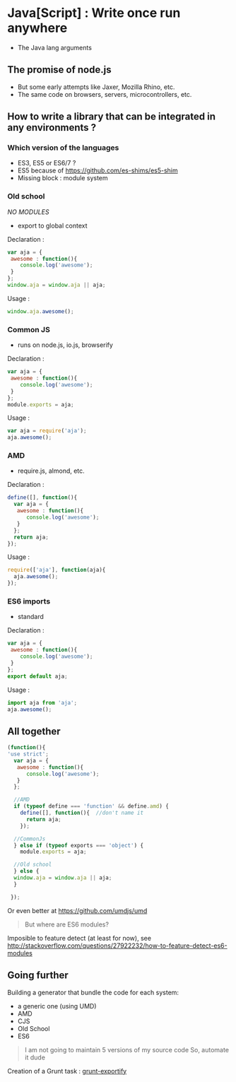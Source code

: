 # Java[Script] : Write once run anywhere

- The Java lang arguments

## The promise of node.js

 - But some early attempts like Jaxer, Mozilla Rhino, etc.
 - The same code on browsers, servers, microcontrollers, etc.

## How to write a library that can be integrated in any environments ?

### Which version of the languages

 - ES3, ES5 or ES6/7 ?
 - ES5 because of https://github.com/es-shims/es5-shim
 - Missing block : module system

### Old school

_NO MODULES_

 - export to global context

Declaration :
```js
var aja = {
 awesome : function(){
    console.log('awesome');
 }
};
window.aja = window.aja || aja;
```

Usage :
```js
window.aja.awesome();
```

### Common JS

 - runs on node.js, io.js, browserify

Declaration :
```js
var aja = {
 awesome : function(){
    console.log('awesome');
 }
};
module.exports = aja;
```

Usage :
```js
var aja = require('aja');
aja.awesome();
```

### AMD

  - require.js, almond, etc.

Declaration :
```js
define([], function(){
  var aja = {
   awesome : function(){
      console.log('awesome');
   }
  };
  return aja;
});
```

Usage :
```js
require(['aja'], function(aja){
  aja.awesome();
});
```

### ES6 imports

  - standard

Declaration :
```js
var aja = {
 awesome : function(){
    console.log('awesome');
 }
};
export default aja;
```

Usage :
```js
import aja from 'aja';
aja.awesome();
```

## All together

```js
(function(){
'use strict';
  var aja = {
   awesome : function(){
      console.log('awesome');
   }
  };

  //AMD
  if (typeof define === 'function' && define.amd) {
    define([], function(){  //don't name it
      return aja;
    });

  //CommonJs
  } else if (typeof exports === 'object') {
    module.exports = aja;

  //Old school
  } else {
  window.aja = window.aja || aja;
  }

 });
```

  Or even better at https://github.com/umdjs/umd

> But where are ES6 modules?

Imposible to feature detect (at least for now), see http://stackoverflow.com/questions/27922232/how-to-feature-detect-es6-modules

## Going further

Building a generator that bundle the code for each system:
 - a generic one (using UMD)
 - AMD
 - CJS
 - Old School
 - ES6

> I am not going to maintain 5 versions of my source code
So, automate it dude

Creation of a Grunt task : [grunt-exportify](https://github.com/krampstudio/grunt-exportify)

